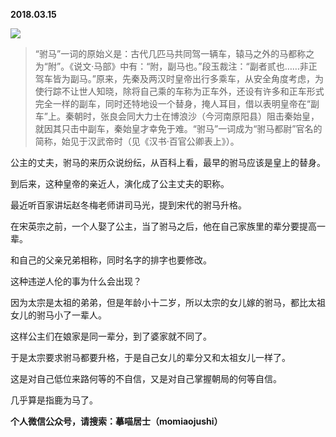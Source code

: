 
          
            
**2018.03.15**



![](//upload-images.jianshu.io/upload_images/51001-0cde13f6a8b54a46.png)



>“驸马”一词的原始义是：古代几匹马共同驾一辆车，辕马之外的马都称之为“附”。《说文·马部》中有：“附，副马也。”段玉裁注：“副者贰也……非正驾车皆为副马。”原来，先秦及两汉时皇帝出行多乘车，从安全角度考虑，为使行踪不让世人知晓，除将自己乘的车称为正车外，还设有许多和正车形式完全一样的副车，同时还特地设一个替身，掩人耳目，借以表明皇帝在“副车”上。秦朝时，张良会同大力士在博浪沙（今河南原阳县）阻击秦始皇，就因其只击中副车，秦始皇才幸免于难。“驸马”一词成为“驸马都尉”官名的简称，始见于汉武帝时（见《汉书·百官公卿表上》）。



公主的丈夫，驸马的来历众说纷纭，从百科上看，最早的驸马应该是皇上的替身。

到后来，这种皇帝的亲近人，演化成了公主丈夫的职称。

最近听百家讲坛赵冬梅老师讲司马光，提到宋代的驸马升格。

在宋英宗之前，一个人娶了公主，当了驸马之后，他在自己家族里的辈分要提高一辈。

和自己的父亲兄弟相称，同时名字的排字也要修改。

这种违逆人伦的事为什么会出现？

因为太宗是太祖的弟弟，但是年龄小十二岁，所以太宗的女儿嫁的驸马，都比太祖女儿的驸马小了一辈人。

这样公主们在娘家是同一辈分，到了婆家就不同了。

于是太宗要求驸马都要升格，于是自己女儿的辈分又和太祖女儿一样了。

这是对自己低位来路何等的不自信，又是对自己掌握朝局的何等自信。

几乎算是指鹿为马了。


**个人微信公众号，请搜索：摹喵居士（momiaojushi）**

          
        
